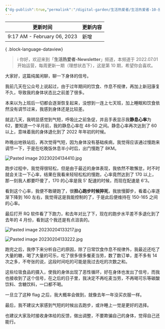 ```yaml
---
{"dg-publish":true,"permalink":"/digital-garden/生活热爱者/生活热爱者-10-接收身体的信号/","noteIcon":"1"}
---
```



| 更新时间                        | 更新内容 |
| --------------------------- | ---- |
| 9:17 AM - February 06, 2023 | 新增   |

{ .block-language-dataview}

> ℹ️ 你好，欢迎来到「**生活热爱者-Newsletter**」频道，本频道于 2022.07.01 开始运营，每周更新一期（理想状态下），这是第 10 期，希望你会喜欢。

大家好，这篇纯属闲聊，聊一下身体的信号。

我前几天在公众号上说起过，由于过年期间的饮食、作息不规律，再加上新冠康复不久，导致我的身体状态比之前差了很多。

本来以为上班后一切都会逐渐恢复起来，没想到一连上七天班，加上睡眠和饮食依然没有调节过来，我感到身体还是比较差。

就这几天，我明显感觉到气短，呼吸比之前急促，并且手表显示我**静息心率**为 62，要知道一个半月前，我的静息心率在 48-50 之间。静息心率再次达到了 60 以上，意味着我的身体退化到了 2022 年年初的时候。

昨晚出地铁站后，再次觉得气短，因为身体没有基础疾病，我觉得应该通过慢跑来调节一下，于是在吃晚饭休息半小时后，出门慢跑了 8KM。

![Pasted image 20230204134410.jpg](/img/user/assets/%E4%B8%89%E5%B9%B4%E4%B9%8B%E7%BA%A6-03-%E6%88%91%E6%9C%89%E4%B8%80%E4%B8%AA%E7%97%85%EF%BC%8C%E4%B8%8D%E7%9F%A5%E9%81%93%E5%8F%AB%E4%BB%80%E4%B9%88%E5%90%8D%E5%AD%97/Pasted%20image%2020230204134410.jpg)

跑步过程中，我觉得很轻松，但是由于最近的身体表现，我依然不敢懈怠，时不时就会关注一下心率，结果在我看来轻轻松松的慢跑，心率竟然达到了 170 以上，那一刻我人都要吓傻了，170 的心率是我 5' 配速的时候，而现在配速是 6'3。

看到这个心率，我便不敢硬跑了，很**担心跑步时候猝死**，我放慢脚步，看着心率逐渐下降到 160 左右，我觉得这是我能控制的了，于是此后便维持在 150-165 之间的心率。

最后打开 RQ 软件看了下跑力，和去年对比了下，现在的跑步水平差不多退化到了去年的 4 月份，看到这个我还是有点沮丧的。

![Pasted image 20230204133217.jpg](/img/user/assets/%E4%B8%89%E5%B9%B4%E4%B9%8B%E7%BA%A6-03-%E6%88%91%E6%9C%89%E4%B8%80%E4%B8%AA%E7%97%85%EF%BC%8C%E4%B8%8D%E7%9F%A5%E9%81%93%E5%8F%AB%E4%BB%80%E4%B9%88%E5%90%8D%E5%AD%97/Pasted%20image%2020230204133217.jpg)

![Pasted image 20230204133222.jpg](/img/user/assets/%E4%B8%89%E5%B9%B4%E4%B9%8B%E7%BA%A6-03-%E6%88%91%E6%9C%89%E4%B8%80%E4%B8%AA%E7%97%85%EF%BC%8C%E4%B8%8D%E7%9F%A5%E9%81%93%E5%8F%AB%E4%BB%80%E4%B9%88%E5%90%8D%E5%AD%97/Pasted%20image%2020230204133222.jpg)

跑完之后，我停下来分析自己的原因，除了日常饮食作息不规律外，我最近还吃了大量的糖，喝了大量的可乐，吃了很多很多餐麦当劳，数了数订单，差不多有 14 次之多，不夸张的说，这段时间吃的可能是我过去吃的次数之和。

这些垃圾食品的摄入，使我的身体出现了恶性循环，好在身体也发出了信号，而我也接收到了这个信号，在之后的日子里，我决定不再吃麦当劳，不再喝可乐等碳酸饮料、含糖饮料，一口都不喝。

一旦立了这种 flag 之后，我大概率会做到，就像去年一年没买衣服一样。

最后，我不建议大家感到气短的时候出去跑步，或许睡上一觉是更好的选择。

也建议大家及时接收身体给的反馈，做出调整，不要欺骗自己的身体，觉得自己还能行。
